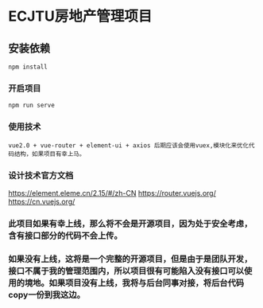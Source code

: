 # ECJTU房地产管理项目

## 安装依赖
```
npm install
```

### 开启项目
```
npm run serve
```

### 使用技术
```
vue2.0 + vue-router + element-ui + axios 后期应该会使用vuex,模块化来优化代码结构，如果项目有幸上马。
```

### 设计技术官方文档
https://element.eleme.cn/2.15/#/zh-CN
https://router.vuejs.org/
https://cn.vuejs.org/

### 此项目如果有幸上线，那么将不会是开源项目，因为处于安全考虑，含有接口部分的代码不会上传。
### 如果没有上线，这将是一个完整的开源项目，但是由于是团队开发，接口不属于我的管理范围内，所以项目很有可能陷入没有接口可以使用的境地。如果项目没有上线，我将与后台同事对接，将后台代码copy一份到我这边。
